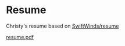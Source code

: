 # Resume

Christy's resume based on [SwiftWinds/resume](https://github.com/SwiftWinds/resume)


[resume.pdf](https://github.com/user-attachments/files/19153300/resume.pdf)
